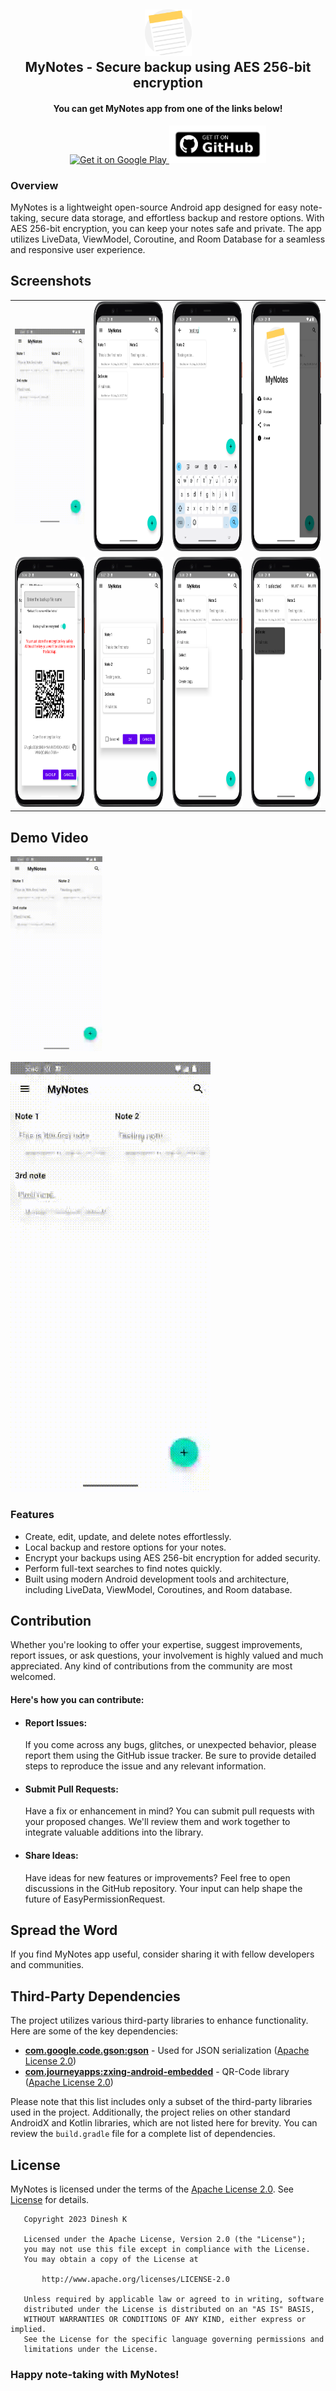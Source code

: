 <h2 align="center">
    <img src="images/app_icon.png" alt="icon" height="75" width="75" />
    <br />
    <b>MyNotes - Secure backup using AES 256-bit encryption</b>
</h2>

<div align="center">
    <h4><b>You can get MyNotes app from one of the links below!</b></h4>
    <a href="https://play.google.com/store/apps/details?id=com.dinesh.mynotes">
        <img src="https://play.google.com/intl/en_us/badges/images/generic/en_badge_web_generic.png" alt="Get it on Google Play" height="60" />
    </a>
    <a href="https://github.com/Dinesh2811/MyNotes/releases/latest">
        <img src="images/get-it-on-github.png" alt="Get it from GitHub" height="60" />
    </a>
</div>

### Overview
MyNotes is a lightweight open-source Android app designed for easy note-taking, secure data storage, and effortless backup and restore options. With AES 256-bit encryption, you can keep your notes safe and private. The app utilizes LiveData, ViewModel, Coroutine, and Room Database for a seamless
and responsive user experience.

## Screenshots

<table>
  <tr>
    <td><img src="images/demo_app.gif" width="147.25" height="312.25"/></td>
    <td><img src="images/Screenshot%203.png" alt="Screenshot 3" width="200" height="400"/></td>
    <td><img src="images/Screenshot%204.png" alt="Screenshot 4" width="200" height="400"/></td>
    <td><img src="images/Screenshot%205.png" alt="Screenshot 5" width="200" height="400"/></td>
  </tr>
  <tr>
    <td><img src="images/Screenshot%207.png" alt="Screenshot 7" width="200" height="400"/></td>
    <td><img src="images/Screenshot%2011.png" alt="Screenshot 11" width="200" height="400"/></td>
    <td><img src="images/Screenshot%2013.png" alt="Screenshot 13" width="200" height="400"/></td>
    <td><img src="images/Screenshot%2014.png" alt="Screenshot 14" width="200" height="400"/></td>
  </tr>
</table>


## Demo Video


<img src="images/demo_app.gif" width="147.25" height="312.25"/>

![App Demo](./images/demo_app.gif)


### Features
- Create, edit, update, and delete notes effortlessly.
- Local backup and restore options for your notes.
- Encrypt your backups using AES 256-bit encryption for added security.
- Perform full-text searches to find notes quickly.
- Built using modern Android development tools and architecture, including LiveData, ViewModel, Coroutines, and Room database.

## Contribution
Whether you're looking to offer your expertise, suggest improvements, report issues, or ask questions, your involvement is highly valued and much appreciated. Any kind of contributions from the community are most welcomed.

#### Here's how you can contribute:

- #### Report Issues:
  If you come across any bugs, glitches, or unexpected behavior, please report them using the GitHub issue tracker. Be sure to provide detailed steps to reproduce the issue and any relevant information.

- #### Submit Pull Requests:
  Have a fix or enhancement in mind? You can submit pull requests with your proposed changes. We'll review them and work together to integrate valuable additions into the library.

- #### Share Ideas:
  Have ideas for new features or improvements? Feel free to open discussions in the GitHub repository. Your input can help shape the future of EasyPermissionRequest.

## Spread the Word
If you find MyNotes app useful, consider sharing it with fellow developers and communities.

## Third-Party Dependencies

The project utilizes various third-party libraries to enhance functionality. Here are some of the key dependencies:

- **[com.google.code.gson:gson](https://github.com/google/gson)** - Used for JSON serialization ([Apache License 2.0][7])
- **[com.journeyapps:zxing-android-embedded](https://github.com/journeyapps/zxing-android-embedded)** - QR-Code library ([Apache License 2.0][7])

Please note that this list includes only a subset of the third-party libraries used in the project. Additionally, the project relies on other standard AndroidX and Kotlin libraries, which are not listed here for brevity. You can review the `build.gradle` file for a complete list of dependencies.

## License

MyNotes is licensed under the terms of the [Apache License 2.0][7]. See [License](LICENSE) for details.

```
   Copyright 2023 Dinesh K

   Licensed under the Apache License, Version 2.0 (the "License");
   you may not use this file except in compliance with the License.
   You may obtain a copy of the License at

       http://www.apache.org/licenses/LICENSE-2.0

   Unless required by applicable law or agreed to in writing, software
   distributed under the License is distributed on an "AS IS" BASIS,
   WITHOUT WARRANTIES OR CONDITIONS OF ANY KIND, either express or implied.
   See the License for the specific language governing permissions and
   limitations under the License.
```

[7]: https://www.apache.org/licenses/LICENSE-2.0

### Happy note-taking with MyNotes!
